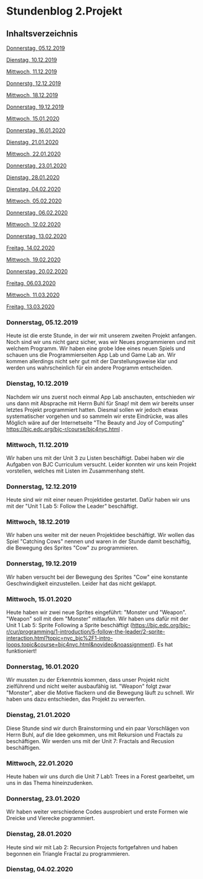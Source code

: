 # Stundenblog 2.Projekt

## Inhaltsverzeichnis

[Donnerstag, 05.12.2019](#1)

[Dienstag, 10.12.2019](#2)

[Mittwoch, 11.12.2019](#3)

[Donnerstg, 12.12.2019](#4)

[Mittwoch, 18.12.2019](#5)

[Donnerstag, 19.12.2019](#6)

[Mittwoch, 15.01.2020](#7)

[Donnerstag, 16.01.2020](#8)

[Dienstag, 21.01.2020](#9)

[Mittwoch, 22.01.2020](#10)

[Donnerstag, 23.01.2020](#11)

[Dienstag, 28.01.2020](#12)

[Dienstag, 04.02.2020](#13)

[Mittwoch, 05.02.2020](#14)

[Donnerstag, 06.02.2020](#15)

[Mittwoch, 12.02.2020](#16)

[Donnerstag, 13.02.2020](#17)

[Freitag, 14.02.2020](#18)

[Mittwoch, 19.02.2020](#19)

[Donnerstag, 20.02.2020](#20)

[Freitag, 06.03.2020](#21)

[Mittwoch, 11.03.2020](#22)

[Freitag, 13.03.2020](#23)

### <a name="1"></a>Donnerstag, 05.12.2019
Heute ist die erste Stunde, in der wir mit unserem zweiten Projekt anfangen. Noch sind wir uns nicht ganz sicher, was wir Neues programmieren und mit welchem Programm. Wir haben eine grobe Idee eines neuen Spiels und schauen uns die Programmierseiten App Lab und Game Lab an. Wir kommen allerdings nicht sehr gut mit der Darstellungsweise klar und werden uns wahrscheinlich für ein andere Programm entscheiden.


### <a name="2"></a>Dienstag, 10.12.2019
Nachdem wir uns zuerst noch einmal App Lab anschauten, entschieden wir uns dann mit Absprache mit Herrn Buhl für Snap! mit dem wir bereits unser letztes Projekt programmiert hatten. Diesmal sollen wir jedoch etwas systematischer vorgehen und so sammeln wir erste Eindrücke, was alles Möglich wäre auf der Internetseite "The Beauty and Joy of Computing" https://bjc.edc.org/bjc-r/course/bjc4nyc.html .

### <a name="3"></a>Mittwoch, 11.12.2019
Wir haben uns mit der Unit 3 zu Listen beschäftigt. Dabei haben wir die Aufgaben von BJC Curriculum versucht. Leider konnten wir uns kein Projekt vorstellen, welches mit Listen im Zusammenhang steht.

### <a name="4"></a>Donnerstag, 12.12.2019
Heute sind wir mit einer neuen Projektidee gestartet. Dafür haben wir uns mit der "Unit 1 Lab 5: Follow the Leader" beschäftigt.

### <a name="5"></a>Mittwoch, 18.12.2019
Wir haben uns weiter mit der neuen Projektidee beschäftigt. Wir wollen das Spiel "Catching Cows" nennen und waren in der Stunde damit beschäftig, die Bewegung des Sprites "Cow" zu programmieren.

### <a name="6"></a>Donnerstag, 19.12.2019
Wir haben versucht bei der Bewegung des Sprites "Cow" eine konstante Geschwindigkeit einzustellen. Leider hat das nicht geklappt.

### <a name="7"></a>Mittwoch, 15.01.2020
Heute haben wir zwei neue Sprites eingeführt: "Monster und "Weapon". "Weapon" soll mit dem "Monster" mitlaufen. Wir haben uns dafür mit der Unit 1 Lab 5: Sprite Following a Sprite beschäftigt (https://bjc.edc.org/bjc-r/cur/programming/1-introduction/5-follow-the-leader/2-sprite-interaction.html?topic=nyc_bjc%2F1-intro-loops.topic&course=bjc4nyc.html&novideo&noassignment). Es hat funktioniert!

### <a name="8"></a>Donnerstag, 16.01.2020
Wir mussten zu der Erkenntnis kommen, dass unser Projekt nicht zielführend und nicht weiter ausbaufähig ist. "Weapon" folgt zwar "Monster", aber die Motive flackern und die Bewegung läuft zu schnell. Wir haben uns dazu entschieden, das Projekt zu verwerfen. 

### <a name="9"></a>Dienstag, 21.01.2020
Diese Stunde sind wir durch Brainstorming und ein paar Vorschlägen von Herrn Buhl, auf die Idee gekommen, uns mit Rekursion und Fractals zu beschäftigen. Wir werden uns mit der Unit 7: Fractals and Recusion beschäftigen.

### <a name="10"></a>Mittwoch, 22.01.2020
Heute haben wir uns durch die Unit 7 Lab1: Trees in a Forest gearbeitet, um uns in das Thema hineinzudenken. 

### <a name="11"></a>Donnerstag, 23.01.2020
Wir haben weiter verschiedene Codes ausprobiert und erste Formen wie Dreicke und Vierecke pogrammiert.

### <a name="12"></a>Dienstag, 28.01.2020
Heute sind wir mit Lab 2: Recursion Projects fortgefahren und haben begonnen ein Triangle Fractal zu programmieren. 

### <a name="13"></a>Dienstag, 04.02.2020

